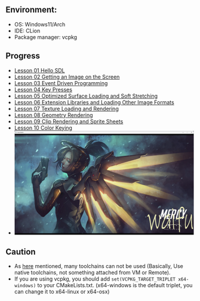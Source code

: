 ## Environment:

* OS: Windows11/Arch
* IDE: CLion
* Package manager: vcpkg

## Progress

* [Lesson 01 Hello SDL](https://lazyfoo.net/tutorials/SDL/01_hello_SDL/index.php)
* [Lesson 02 Getting an Image on the Screen](https://lazyfoo.net/tutorials/SDL/02_getting_an_image_on_the_screen/index.php)
* [Lesson 03 Event Driven Programming](https://lazyfoo.net/tutorials/SDL/03_event_driven_programming/index.php)
* [Lesson 04 Key Presses](https://lazyfoo.net/tutorials/SDL/04_key_presses/index.php)
* [Lesson 05 Optimized Surface Loading and Soft Stretching](https://lazyfoo.net/tutorials/SDL/05_optimized_surface_loading_and_soft_stretching/index.php)
* [Lesson 06 Extension Libraries and Loading Other Image Formats](https://lazyfoo.net/tutorials/SDL/06_extension_libraries_and_loading_other_image_formats/index.php)
* [Lesson 07 Texture Loading and Rendering](https://lazyfoo.net/tutorials/SDL/07_texture_loading_and_rendering/index.php)
* [Lesson 08 Geometry Rendering](https://lazyfoo.net/tutorials/SDL/08_geometry_rendering/index.php)
* [Lesson 09 Clip Rendering and Sprite Sheets](https://lazyfoo.net/tutorials/SDL/09_clip_rendering_and_sprite_sheets/index.php)
* [Lesson 10 Color Keying](https://lazyfoo.net/tutorials/SDL/10_color_keying/index.php)
* ![Render text on surface](/resource/img.png)

## Caution

* As [here](https://blog.jetbrains.com/clion/2023/01/support-for-vcpkg-in-clion/) mentioned, many toolchains can not be
  used (Basically, Use native toolchains, not something attached from VM or Remote).
* If you are using vcpkg, you should add `set(VCPKG_TARGET_TRIPLET x64-windows)` to your CMakeLists.txt. (x64-windows is
  the default triplet, you can change it to x64-linux or x64-osx)

